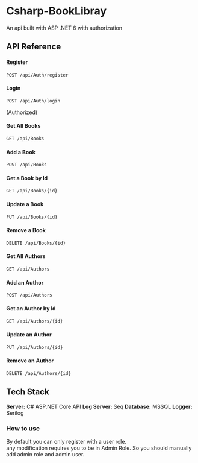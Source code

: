 # Csharp-BookLibray

An api built with ASP .NET 6 with authorization

## API Reference

#### Register 
```http
POST /api/Auth/register
```

#### Login
```http
POST /api/Auth/login
```
(Authorized)
#### Get All Books 

```http
GET /api/Books
```

#### Add a Book 
```http
POST /api/Books
```

####  Get a Book by Id 

```http
GET /api/Books/{id}
```

#### Update a Book 
```http
PUT /api/Books/{id}
```
#### Remove a Book 
```http 
DELETE /api/Books/{id}
```

#### Get All Authors

```http
GET /api/Authors
```

#### Add an Author

```http 
POST /api/Authors
```

#### Get an Author by Id

```http
GET /api/Authors/{id}
```

#### Update an Author
```http
PUT /api/Authors/{id}
```

#### Remove an Author
```http 
DELETE /api/Authors/{id}
```

## Tech Stack


**Server:**  C# ASP.NET Core API 
**Log Server:**  Seq 
**Database:**  MSSQL
**Logger:** Serilog

### How to use
By default you can only register with a user role.
<br/>
any modification requires you to be in Admin Role.
So you should manually add admin role and admin user.

